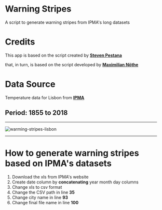 # Warning Stripes

A script to generate warning stripes from IPMA's long datasets
 
# Credits 

This app is based on the script created by 
[**Steven Pestana**](https://github.com/spestana/ulmo-warming-stripes/blob/main/warming-stripes.ipynb)

that, in turn, is based on the script developed by 
[**Maximilian Nöthe**](https://matplotlib.org/matplotblog/posts/warming-stripes/)

# Data Source
Temperature data for Lisbon from [**IPMA**](https://www.ipma.pt/pt/oclima/series.longas/list.jsp)
## Period: 1855 to 2018


* * *


![warming-stripes-lisbon](https://user-images.githubusercontent.com/34355337/152680902-7cb67741-ee9e-4fdc-a9c7-40e4f47a6a59.jpg)

* * *

# How to generate warning stripes based on **IPMA**'s datasets 

1. Download the xls from IPMA's website 
2. Create date column by **concatenating** year month day columns
3. Change xls to csv format 
4. Change the CSV path in line **35**
5. Change city name in line **93**
6. Change final file name in line **100**


